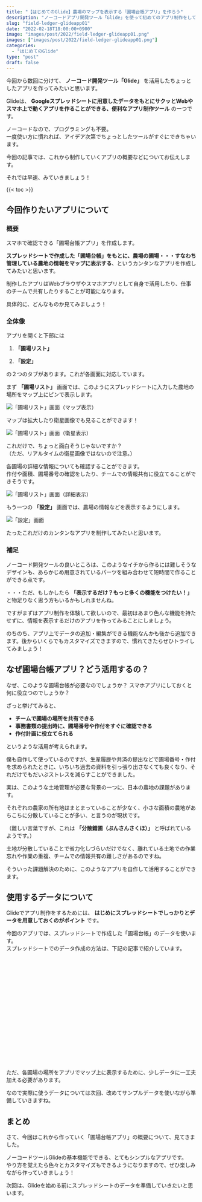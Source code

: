 ```yaml
---
title: "【はじめてのGlide】農場のマップを表示する「圃場台帳アプリ」を作ろう"
description: "ノーコードアプリ開発ツール「Glide」を使って初めてのアプリ制作をしていきます。今回は制作するアプリの概要などを紹介します。"
slug: "field-ledger-glideapp01"
date: "2022-02-18T18:00:00+0900"
image: "images/post/2022/field-ledger-glideapp01.png"
images: ["images/post/2022/field-ledger-glideapp01.png"]
categories: 
  - "はじめてのGlide"
type: "post"
draft: false
---
```


今回から数回に分けて、 **ノーコード開発ツール「Glide」** を活用したちょっとしたアプリを作ってみたいと思います。

Glideは、 **Googleスプレッドシートに用意したデータをもとにサクッとWebやスマホ上で動くアプリを作ることができる、便利なアプリ制作ツール** の一つです。

ノーコードなので、プログラミングも不要。  
一度使い方に慣れれば、アイデア次第でちょっとしたツールがすぐにできちゃいます。

今回の記事では、これから制作していくアプリの概要などについてお伝えします。  

それでは早速、みていきましょう！

{{< toc >}}

## 今回作りたいアプリについて

### 概要

スマホで確認できる「圃場台帳アプリ」を作成します。

**スプレッドシートで作成した「圃場台帳」をもとに、農場の圃場・・・すなわち管理している農地の情報をマップに表示する**、というカンタンなアプリを作成してみたいと思います。

制作したアプリはWebブラウザやスマホアプリとして自身で活用したり、仕事のチームで共有したりすることが可能になります。

具体的に、どんなものか見てみましょう！

### 全体像

アプリを開くと下部には

1.  **「圃場リスト」**

2.  **「設定」**

の２つのタブがあります。これが各画面に対応しています。

まず **「圃場リスト」** 画面では、このようにスプレッドシートに入力した農地の場所をマップ上にピンで表示します。

![「圃場リスト」画面（マップ表示）](./01.png)

マップは拡大したり衛星画像でも見ることができます！  

![「圃場リスト」画面（衛星表示）](./02.png)

これだけで、ちょっと面白そうじゃないですか？  
（ただ、リアルタイムの衛星画像ではないので注意。）  

各圃場の詳細な情報についても確認することができます。  
作付や面積、圃場番号の確認をしたり、チームでの情報共有に役立てることができそうです。

![「圃場リスト」画面（詳細表示）](./03.png)

もう一つの **「設定」** 画面では、農場の情報などを表示するようにします。

![「設定」画面](./04.png)

たったこれだけのカンタンなアプリを制作してみたいと思います。

### 補足

ノーコード開発ツールの良いところは、このようなイチから作るには難しそうなデザインも、あらかじめ用意されているパーツを組み合わせて短時間で作ることができる点です。  

・・・ただ、もしかしたら **「表示するだけ？もっと多くの機能をつけたい！」** と物足りなく思う方もいるかもしれませんね。

ですがまずはアプリ制作を体験して欲しいので、最初はあまり色んな機能を持たせずに、情報を表示するだけのアプリを作ってみることにしましょう。

のちのち、アプリ上でデータの追加・編集ができる機能なんかも後から追加できます。後からいくらでもカスタマイズできますので、慣れてきたらぜひトライしてみましょう！

## なぜ圃場台帳アプリ？どう活用するの？

なぜ、このような圃場台帳が必要なのでしょうか？ スマホアプリにしておくと何に役立つのでしょうか？

ざっと挙げてみると、

- **チームで圃場の場所を共有できる**
- **事務書類の提出時に、圃場番号や作付をすぐに確認できる**
- **作付計画に役立てられる**

というような活用が考えられます。

僕も自作して使っているのですが、生産履歴や共済の提出などで圃場番号・作付を求められたときに、いちいち過去の資料を引っ張り出さなくても良くなり、それだけでもだいぶストレスを減らすことができました。

実は、このような土地管理が必要な背景の一つに、日本の農地の課題があります。

それぞれの農家の所有地はまとまっていることが少なく、小さな面積の農地があちこちに分散していることが多い、と言うのが現状です。

（難しい言葉ですが、これは **「分散錯圃（ぶんさんさくほ）」** と呼ばれているようです。）

土地が分散していることで省力化しづらいだけでなく、離れている土地での作業忘れや作業の重複、チームでの情報共有の難しさがあるのですね。  

そういった課題解決のために、このようなアプリを自作して活用することができます。

## 使用するデータについて

Glideでアプリ制作をするためには、 **はじめにスプレッドシートでしっかりとデータを用意しておくのがポイント** です。  

今回のアプリでは、スプレッドシートで作成した「圃場台帳」のデータを使います。   
スプレッドシートでのデータ作成の方法は、下記の記事で紹介しています。

<div class="iframely-embed"><div class="iframely-responsive" style="height: 140px; padding-bottom: 0;"><a href="https://nouka-it.com/blog/2022/spreadsheet-intro03/" data-iframely-url="//cdn.iframe.ly/api/iframe?card=small&url=https%3A%2F%2Fnouka-it.com%2Fblog%2F2022%2Fspreadsheet-intro03%2F&key=d9cf522df2f6cbab308f945a2b3c5555"></a></div></div><script async src="//cdn.iframe.ly/embed.js" charset="utf-8"></script>

<div class="iframely-embed"><div class="iframely-responsive" style="height: 140px; padding-bottom: 0;"><a href="https://nouka-it.com/blog/2022/spreadsheet-intro04/" data-iframely-url="//cdn.iframe.ly/api/iframe?card=small&url=https%3A%2F%2Fnouka-it.com%2Fblog%2F2022%2Fspreadsheet-intro04%2F&key=d9cf522df2f6cbab308f945a2b3c5555"></a></div></div><script async src="//cdn.iframe.ly/embed.js" charset="utf-8"></script>

ただ、各圃場の場所をアプリでマップ上に表示するために、少しデータに一工夫加える必要があります。  

なので実際に使うデータについては次回、改めてサンプルデータを使いながら準備していきますね。

## まとめ

さて、今回はこれから作っていく「圃場台帳アプリ」の概要について、見てきました。

ノーコードツールGlideの基本機能でできる、とてもシンプルなアプリです。  
やり方を覚えたら色々とカスタマイズもできるようになりますので、ぜひ楽しみながら作っていきましょう！

次回は、Glideを始める前にスプレッドシートのデータを準備していきたいと思います。